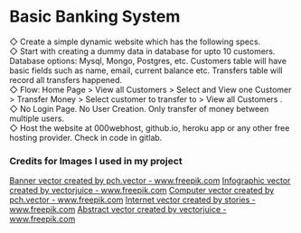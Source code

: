 <h1>Basic Banking System</h1>
◇ Create a simple dynamic website which has the following specs.<br>
◇ Start with creating a dummy data in database for upto 10 customers.<br>
Database options: Mysql, Mongo, Postgres, etc. Customers table will have basic fields such as name, email, current balance etc. Transfers table will record all transfers happened.<br>
◇ Flow: Home Page > View all Customers > Select and View one Customer > Transfer Money > Select customer to transfer to > View all Customers . <br>
◇ No Login Page. No User Creation. Only transfer of money between multiple users. <br>
◇ Host the website at 000webhost, github.io, heroku app or any 
other free hosting provider. Check in code in gitlab. <br>

<h3>Credits for Images I used in my project</h3>
<a href="https://www.freepik.com/vectors/banner">Banner vector created by pch.vector - www.freepik.com</a>
<a href='https://www.freepik.com/vectors/infographic'>Infographic vector created by vectorjuice - www.freepik.com</a>
<a href='https://www.freepik.com/vectors/computer'>Computer vector created by pch.vector - www.freepik.com</a>
<a href='https://www.freepik.com/vectors/internet'>Internet vector created by stories - www.freepik.com</a>
<a href='https://www.freepik.com/vectors/abstract'>Abstract vector created by vectorjuice - www.freepik.com</a> 
